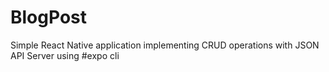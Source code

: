 # BlogPost

 Simple React Native application implementing CRUD operations with JSON API Server using #expo cli
